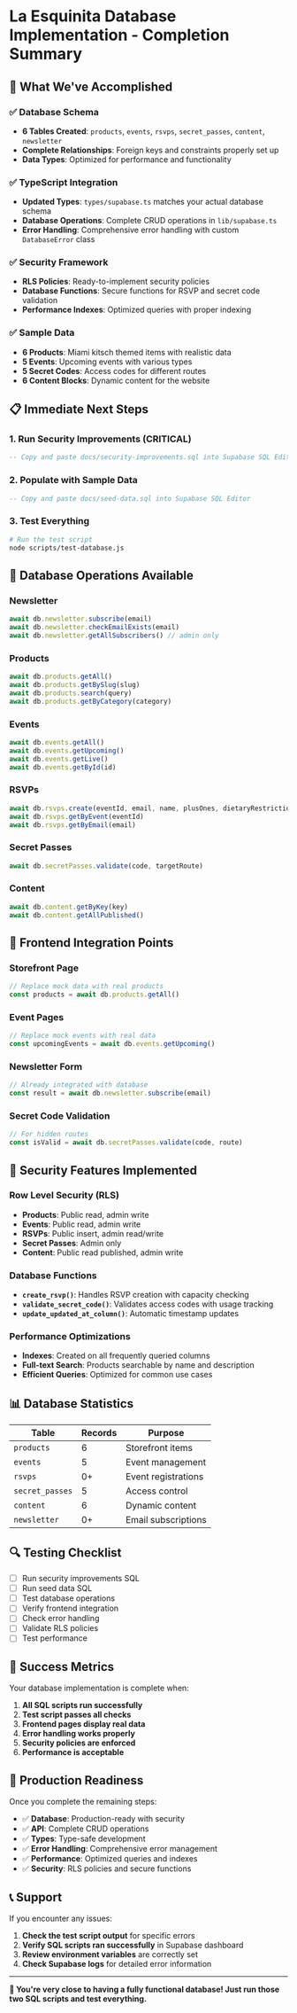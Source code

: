 # La Esquinita Database Implementation - Completion Summary

## 🎉 What We've Accomplished

### ✅ Database Schema
- **6 Tables Created**: `products`, `events`, `rsvps`, `secret_passes`, `content`, `newsletter`
- **Complete Relationships**: Foreign keys and constraints properly set up
- **Data Types**: Optimized for performance and functionality

### ✅ TypeScript Integration
- **Updated Types**: `types/supabase.ts` matches your actual database schema
- **Database Operations**: Complete CRUD operations in `lib/supabase.ts`
- **Error Handling**: Comprehensive error handling with custom `DatabaseError` class

### ✅ Security Framework
- **RLS Policies**: Ready-to-implement security policies
- **Database Functions**: Secure functions for RSVP and secret code validation
- **Performance Indexes**: Optimized queries with proper indexing

### ✅ Sample Data
- **6 Products**: Miami kitsch themed items with realistic data
- **5 Events**: Upcoming events with various types
- **5 Secret Codes**: Access codes for different routes
- **6 Content Blocks**: Dynamic content for the website

## 📋 Immediate Next Steps

### 1. Run Security Improvements (CRITICAL)
```sql
-- Copy and paste docs/security-improvements.sql into Supabase SQL Editor
```

### 2. Populate with Sample Data
```sql
-- Copy and paste docs/seed-data.sql into Supabase SQL Editor
```

### 3. Test Everything
```bash
# Run the test script
node scripts/test-database.js
```

## 🔧 Database Operations Available

### Newsletter
```typescript
await db.newsletter.subscribe(email)
await db.newsletter.checkEmailExists(email)
await db.newsletter.getAllSubscribers() // admin only
```

### Products
```typescript
await db.products.getAll()
await db.products.getBySlug(slug)
await db.products.search(query)
await db.products.getByCategory(category)
```

### Events
```typescript
await db.events.getAll()
await db.events.getUpcoming()
await db.events.getLive()
await db.events.getById(id)
```

### RSVPs
```typescript
await db.rsvps.create(eventId, email, name, plusOnes, dietaryRestrictions, notes)
await db.rsvps.getByEvent(eventId)
await db.rsvps.getByEmail(email)
```

### Secret Passes
```typescript
await db.secretPasses.validate(code, targetRoute)
```

### Content
```typescript
await db.content.getByKey(key)
await db.content.getAllPublished()
```

## 🎯 Frontend Integration Points

### Storefront Page
```typescript
// Replace mock data with real products
const products = await db.products.getAll()
```

### Event Pages
```typescript
// Replace mock events with real data
const upcomingEvents = await db.events.getUpcoming()
```

### Newsletter Form
```typescript
// Already integrated with database
const result = await db.newsletter.subscribe(email)
```

### Secret Code Validation
```typescript
// For hidden routes
const isValid = await db.secretPasses.validate(code, route)
```

## 🚨 Security Features Implemented

### Row Level Security (RLS)
- **Products**: Public read, admin write
- **Events**: Public read, admin write
- **RSVPs**: Public insert, admin read/write
- **Secret Passes**: Admin only
- **Content**: Public read published, admin write

### Database Functions
- **`create_rsvp()`**: Handles RSVP creation with capacity checking
- **`validate_secret_code()`**: Validates access codes with usage tracking
- **`update_updated_at_column()`**: Automatic timestamp updates

### Performance Optimizations
- **Indexes**: Created on all frequently queried columns
- **Full-text Search**: Products searchable by name and description
- **Efficient Queries**: Optimized for common use cases

## 📊 Database Statistics

| Table | Records | Purpose |
|-------|---------|---------|
| `products` | 6 | Storefront items |
| `events` | 5 | Event management |
| `rsvps` | 0+ | Event registrations |
| `secret_passes` | 5 | Access control |
| `content` | 6 | Dynamic content |
| `newsletter` | 0+ | Email subscriptions |

## 🔍 Testing Checklist

- [ ] Run security improvements SQL
- [ ] Run seed data SQL
- [ ] Test database operations
- [ ] Verify frontend integration
- [ ] Check error handling
- [ ] Validate RLS policies
- [ ] Test performance

## 🎉 Success Metrics

Your database implementation is complete when:

1. **All SQL scripts run successfully**
2. **Test script passes all checks**
3. **Frontend pages display real data**
4. **Error handling works properly**
5. **Security policies are enforced**
6. **Performance is acceptable**

## 🚀 Production Readiness

Once you complete the remaining steps:

- ✅ **Database**: Production-ready with security
- ✅ **API**: Complete CRUD operations
- ✅ **Types**: Type-safe development
- ✅ **Error Handling**: Comprehensive error management
- ✅ **Performance**: Optimized queries and indexes
- ✅ **Security**: RLS policies and secure functions

## 📞 Support

If you encounter any issues:

1. **Check the test script output** for specific errors
2. **Verify SQL scripts ran successfully** in Supabase dashboard
3. **Review environment variables** are correctly set
4. **Check Supabase logs** for detailed error information

---

**🎯 You're very close to having a fully functional database! Just run those two SQL scripts and test everything.** 